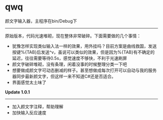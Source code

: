 # qwq
颜文字输入器，主程序在bin/Debug下

---

原始版本，代码光速堆砌，现在整体非常破碎。下面需要做的几个事情：
- 犹豫怎样实现类似输入法一样的效果，用外挂吗？目前方案是曲线救国，发送按键%{TAB}后发送^v，虽说可以类似的效果，但是因为%{TAB}有不确定的延迟，往往需要等待0.5s，感觉速度不够快，不利于光速刷屏
- 颜文字破碎堆砌，没有条理，闲着没事的时候整理分类一下吧
- 想要做成颜文字可动态删减的样子。甚至想做成每次打开可以自动与我的服务器同步最新颜文字，但这样一来不知道C#还是否适合。
- 界面感觉太土味了  



**Update 1.0.1**

---

- 加入颜文字注释，帮助理解
- 加快输入反应速度
